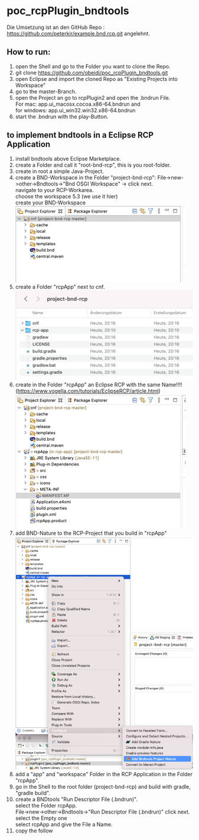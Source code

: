 # poc_rcpPlugin_bndtools
Die Umsetzung ist an den GitHub Repo : https://github.com/peterkir/example.bnd.rcp.git angelehnt.

## How to run:
 1. open the Shell and go to the Folder you want to clone the Repo.
 2. git clone https://github.com/obeidi/poc_rcpPlugin_bndtools.git
 3. open Eclipse and import the cloned Repo as "Existing Projects into Workspace" 
 4. go to the master-Branch.
 5. open the Project an go to rcpPlugin2 and open the .bndrun File.  
    For mac: app.ui_macosx.cocoa.x86-64.bndrun and  
	for windows: app.ui_win32.win32.x86-64.bndrun
 6. start the .bndrun with the play-Button. 
 
 ## to implement bndtools in a Eclipse RCP Application 
 1. install bndtools above Eclipse Marketplace.
 2. create a Folder and call it "root-bnd-rcp", this is you root-folder.
 3. create in root a simple Java-Project.
 4. create a BND-Workspace in the Folder "project-bnd-rcp":
	File->new->other->Bndtools->"Bnd OSGI Workspace" -> click next.  
	navigate to your RCP-Workarea.  
	choose the workspace 5.3 (we use it hier)  
	create your BND-Workspace
    ![bndtools-Workspace](pic/workspace-eclipse.png "bndtools-Workspace")
 5. create a Folder "rcpApp" next to cnf.
    ![bndtools-Workspace-explorer](pic/bnd-workspace-explorer.png "bndtools-Workspace-explorer") 
 6. create in the Folder "rcpApp" an Eclipse RCP with the same Name!!!! (https://www.vogella.com/tutorials/EclipseRCP/article.html)
    ![rcpApp-init](pic/rcpApp-init.png "rcpApp-init") 
 7. add BND-Nature to the RCP-Project that you build in "rcpApp"
    ![rcp-bnd-nature](pic/rcp-bnd-nature.png "rcp-bnd-nature")  
 8. add a "app" and "workspace" Folder in the RCP Application in the Folder "rcpApp".
 9. go in the Shell to the root folder (project-bnd-rcp) and build with gradle, "gradle build".
 10. create a BNDtools "Run Descriptor File (.bndrun)".  
	 select the Folder rcpApp.  
     File->new->other->Bndtools->"Run Descriptor File (.bndrun)" click next.  
	 select the Empty one  
	 select rcpApp and give the File a Name.
 11. copy the follow 